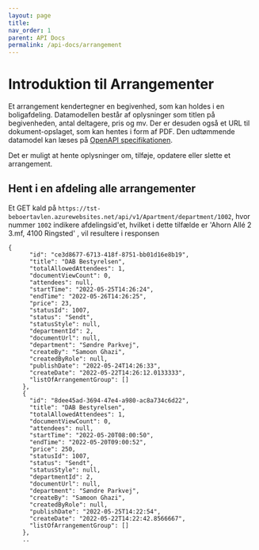 ```yaml
---
layout: page
title: 
nav_order: 1
parent: API Docs
permalink: /api-docs/arrangement
---
```

# Introduktion til Arrangementer
Et arrangement kendertegner en begivenhed, som kan holdes i en boligafdeling. Datamodellen består af oplysninger som  titlen på begivenheden, antal deltagere, pris og mv. Der er desuden også et URL til dokument-opslaget, som kan hentes i form af PDF. Den udtømmende datamodel kan læses på [OpenAPI specifikationen](https://tst-beboertavlen.azurewebsites.net/swagger/index.html).

Det er muligt at hente oplysninger om, tilføje, opdatere eller slette et arrangement.

## Hent i en afdeling alle arrangementer
Et GET kald på `https://tst-beboertavlen.azurewebsites.net/api/v1/Apartment/department/1002`, hvor nummer `1002` indikere afdelingsid'et, hvilket i dette tilfælde er 'Ahorn Allé 2 3.mf, 4100 Ringsted' , vil resultere i responsen

``` 
{
      "id": "ce3d8677-6713-418f-8751-bb01d16e8b19",
      "title": "DAB Bestyrelsen",
      "totalAllowedAttendees": 1,
      "documentViewCount": 0,
      "attendees": null,
      "startTime": "2022-05-25T14:26:24",
      "endTime": "2022-05-26T14:26:25",
      "price": 23,
      "statusId": 1007,
      "status": "Sendt",
      "statusStyle": null,
      "departmentId": 2,
      "documentUrl": null,
      "department": "Søndre Parkvej",
      "createBy": "Samoon Ghazi",
      "createdByRole": null,
      "publishDate": "2022-05-24T14:26:33",
      "createDate": "2022-05-22T14:26:12.0133333",
      "listOfArrangementGroup": []
    },
    {
      "id": "8dee45ad-3694-47e4-a980-ac8a734c6d22",
      "title": "DAB Bestyrelsen",
      "totalAllowedAttendees": 1,
      "documentViewCount": 0,
      "attendees": null,
      "startTime": "2022-05-20T08:00:50",
      "endTime": "2022-05-20T09:00:52",
      "price": 250,
      "statusId": 1007,
      "status": "Sendt",
      "statusStyle": null,
      "departmentId": 2,
      "documentUrl": null,
      "department": "Søndre Parkvej",
      "createBy": "Samoon Ghazi",
      "createdByRole": null,
      "publishDate": "2022-05-25T14:22:54",
      "createDate": "2022-05-22T14:22:42.8566667",
      "listOfArrangementGroup": []
    },
    ..
``` 
